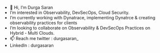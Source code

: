 - 👋 Hi, I’m Durga Saran
- I’m interested in Observability, DevSecOps, Cloud Security.
- I’m currently working with Dynatrace, implementing Dynatrce & creating observability practices for clients 
- I’m looking to collaborate on Observability & DevSecOps Practices on Hybrid - Multi Clouds.
- 📫 Reach me twitter : durgasaran_ 
- LinkedIn : durgasaran                

<!---
dsrnk/dsrnk is a ✨ special ✨ repository because its `README.md` (this file) appears on your GitHub profile.
You can click the Preview link to take a look at your changes.
--->
